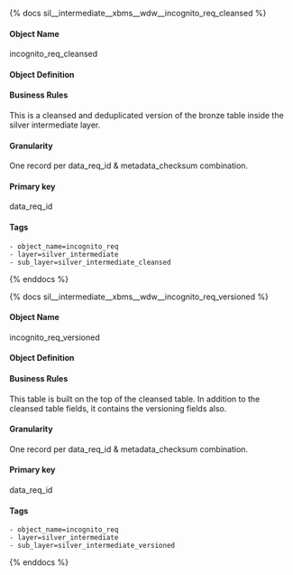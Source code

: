 {% docs sil__intermediate__xbms__wdw__incognito_req_cleansed %}

#### Object Name
incognito_req_cleansed

#### Object Definition


#### Business Rules
This is a cleansed and deduplicated version of the bronze table inside the silver intermediate layer.

#### Granularity
One record per data_req_id & metadata_checksum combination.

#### Primary key
data_req_id

#### Tags
    - object_name=incognito_req
    - layer=silver_intermediate
    - sub_layer=silver_intermediate_cleansed

{% enddocs %}

{% docs sil__intermediate__xbms__wdw__incognito_req_versioned %}

#### Object Name
incognito_req_versioned

#### Object Definition


#### Business Rules
This table is built on the top of the cleansed table. In addition to the cleansed table fields, it contains the versioning fields also.

#### Granularity
One record per data_req_id & metadata_checksum combination.

#### Primary key
data_req_id

#### Tags
    - object_name=incognito_req
    - layer=silver_intermediate
    - sub_layer=silver_intermediate_versioned

{% enddocs %}
